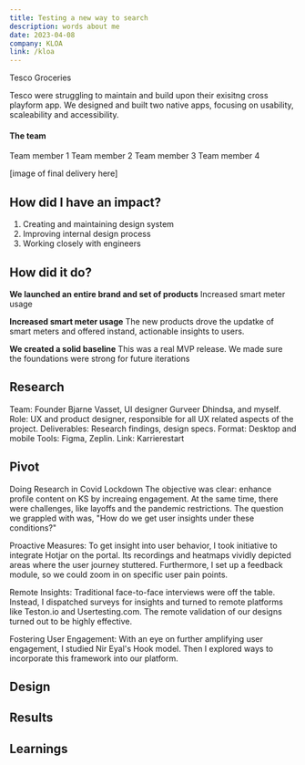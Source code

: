 ```yaml
---
title: Testing a new way to search
description: words about me
date: 2023-04-08
company: KLOA
link: /kloa
---
```


Tesco Groceries

Tesco were struggling to maintain and build upon their exisitng cross playform app. We designed and built two native apps, focusing on usability, scaleability and accessibility.

#### The team

Team member 1
Team member 2
Team member 3
Team member 4

[image of final delivery here]

## How did I have an impact?

1. Creating and maintaining design system
2. Improving internal design process
3. Working closely with engineers

## How did it do?

**We launched an entire brand and set of products**
Increased smart meter usage

**Increased smart meter usage**
The new products drove the updatke of smart meters and offered instand, actionable insights to users.

**We created a solid baseline**
This was a real MVP release. We made sure the foundations were strong for future iterations

## Research

Team: Founder Bjarne Vasset, UI designer Gurveer Dhindsa, and myself.
Role: UX and product designer, responsible for all UX related aspects of the project.
Deliverables: Research findings, design specs.
Format: Desktop and mobile
Tools: Figma, Zeplin.
Link: Karrierestart

## Pivot

Doing Research in Covid Lockdown
The objective was clear: enhance profile content on KS by increaing engagement. At the same time, there were challenges, like layoffs and the pandemic restrictions. The question we grappled with was, "How do we get user insights under these conditions?"

Proactive Measures:
To get insight into user behavior, I took initiative to integrate Hotjar on the portal. Its recordings and heatmaps vividly depicted areas where the user journey stuttered. Furthermore, I set up a feedback module, so we could zoom in on specific user pain points.

Remote Insights:
Traditional face-to-face interviews were off the table. Instead, I dispatched surveys for insights and turned to remote platforms like Teston.io and Usertesting.com. The remote validation of our designs turned out to be highly effective.

Fostering User Engagement:
With an eye on further amplifying user engagement, I studied Nir Eyal's Hook model. Then I explored ways to incorporate this framework into our platform.

## Design

## Results

## Learnings
